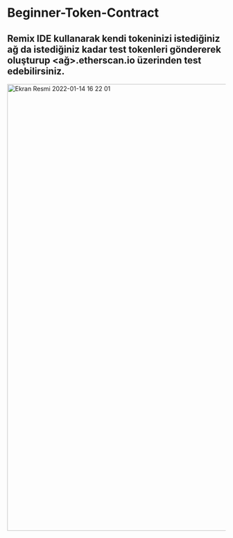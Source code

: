# Beginner-Token-Contract

## Remix IDE kullanarak kendi tokeninizi istediğiniz ağ da istediğiniz kadar test tokenleri göndererek oluşturup <ağ>.etherscan.io üzerinden test edebilirsiniz.
<img width="1027" alt="Ekran Resmi 2022-01-14 16 22 01" src="https://user-images.githubusercontent.com/73169113/149595149-d2817120-c980-4bc3-bc20-ffc60d7faaf8.png">
